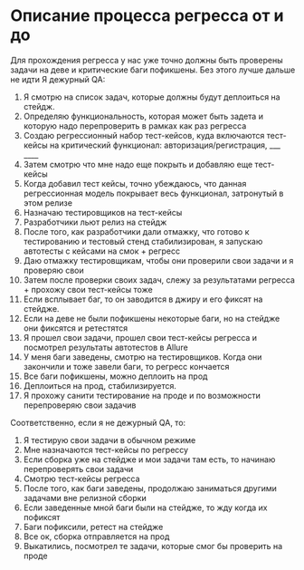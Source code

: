 # Описание процесса регресса от и до

Для прохождения регресса у нас уже точно должны быть проверены задачи на деве и критические баги пофикшены. Без этого лучше дальше не идти
Я дежурный QA:
1. Я смотрю на список задач, которые должны будут деплоиться на стейдж.
2. Определяю функциональность, которая может быть задета и которую надо перепроверить в рамках как раз регресса
3. Создаю регрессионный набор тест-кейсов, куда включаются тест-кейсы на критический функционал: авторизация/регистрация, ___ ____
4. Затем смотрю что мне надо еще покрыть и добавляю еще тест-кейсы
5. Когда добавил тест кейсы, точно убеждаюсь, что данная регрессионная модель покрывает весь функционал, затронутый в этом релизе
6. Назначаю тестировщиков на тест-кейсы
7. Разработчики льют релиз на стейдж
8. После того, как разработчики дали отмажку, что готово к тестированию и тестовый стенд стабилизирован, я запускаю автотесты с кейсами на смок + регресс
9. Даю отмажку тестировщикам, чтобы они проверили свои задачи и я проверяю свои
10. Затем после проверки своих задач, слежу за результатами регресса + прохожу свои тест-кейсы тоже
11. Если всплывает баг, то он заводится в джиру и его фиксят на стейдже.
12. Если на деве не были пофикшены некоторые баги, но на стейдже они фиксятся и ретестятся
13. Я прошел свои задачи, прошел свои тест-кейсы регресса и посмотрел результаты автотестов в Allure
14. У меня баги заведены, смотрю на тестировщиков. Когда они закончили и тоже завели баги, то регресс кончается
15. Все баги пофикшены, можно деплоить на прод
16. Деплоиться на прод, стабилизируется. 
17. Я прохожу санити тестирование на проде и по возможности перепроверяю свои задачив


Соответственно, если я не дежурный QA, то:
1. Я тестирую свои задачи в обычном режиме
2. Мне назначаются тест-кейсы по регрессу
3. Если сборка уже на стейдже и мои задачи там есть, то начинаю перепроверять свои задачи
4. Смотрю тест-кейсы регресса
5. После того, как баги заведены, продолжаю заниматься другими задачами вне релизной сборки
6. Если заведенные мной баги были на стейдже, то жду когда их пофиксят
7. Баги пофиксили, ретест на стейдже
8. Все ок, сборка отправляется на прод
9. Выкатились, посмотрел те задачи, которые смог бы проверить на проде
